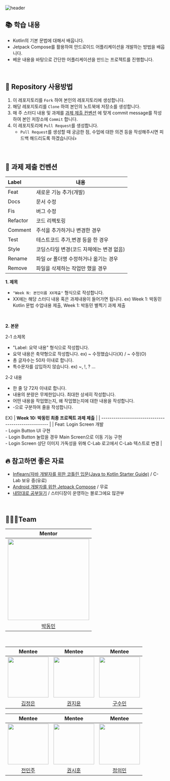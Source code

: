 ![header](https://capsule-render.vercel.app/api?type=waving&color=gradient&animation=fadeIn&height=230&text=23-2%20Android%20Study&desc=C-Lab&fontSize=60&fontAlign=50&fontAlignY=33&descSize=20&descAlign=50&descAlignY=55)

## 📚 학습 내용
- Kotlin의 기본 문법에 대해서 배웁니다.
- Jetpack Compose를 활용하여 안드로이드 어플리케이션을 개발하는 방법을 배웁니다.
- 베운 내용을 바탕으로 간단한 어플리케이션을 만드는 프로젝트를 진행합니다.
<br>


## 🎯 Repository 사용방법
1. 이 레포지토리를 `Fork` 하여 본인의 레포지토리에 생성합니다.
2. 해당 레포지토리를 `Clone` 하여 본인의 노트북에 저장소를 생성합니다.
3. 매 주 스터디 내용 및 과제를 [과제 제출 컨벤션](#📝-과제-제출-컨벤션) 에 맞게 commit message를 작성하여 본인 저장소에 `Commit` 합니다.
4. 이 레포지토리에 `Pull Request`를 생성합니다.
   - `Pull Request`를 생성할 때 궁금한 점, 수업에 대한 의견 등을 작성해주시면 피드백 해드리도록 하겠습니다👍
<br>


## 📝 과제 제출 컨벤션
| Label             | 내용                                                                         |
| :----------------- | --------------------------------------------------------------------------- |
| Feat              |  새로운 기능 추가(개발)                                                          |
| Docs              |  문서 수정                                                                    |
| Fis               |  버그 수정                                                                    |
| Refactor          |  코드 리펙토링                                                                 |
| Comment           |  주석을 추가하거나 변경한 경우                                                      |
| Test              |  테스트코드 추가,변경 등을 한 경우                                                  |
| Style             |  코딩스타일 변경(코드 자체에는 변경 없음)                                             |
| Rename            |  파일 or 폴더명 수정하거나 옮기는 경우                                             |
| Remove            | 파일을 삭제하는 작업만 했을 경우                                                    |  

**1. 제목**
- `"Week N: 본인이름 XX제출"` 형식으로 작성합니다.
- XX에는 해당 스터디 내용 혹은 과제내용이 들어가면 됩니다. ex) Week 1: 박동민 Kotlin 문법 수업내용 제출, Week 1: 박동민 별찍기 과제 제출    
<br>

**2. 본문**  

2-1 소제목
- "Label: 요약 내용" 형식으로 작성합니다.
- 요약 내용은 축약형으로 작성합니다. ex) ~ 수정했습니다(X) / ~ 수정(O)
- 총 글자수는 50자 이내로 합니다.
- 특수문자를 삽입하지 않습니다. ex) ~, !, ? ...  

2-2 내용  
- 한 줄 당 72자 이내로 합니다.
- 내용의 분량은 무제한입니다. 최대한 상세히 작성합니다.
- 어떤 내용을 작업했는지, 왜 작업했는지에 대한 내용을 작성합니다.
- -으로 구분하여 줄을 작성합니다.

EX)
| **Week 10: 박동민 최종 프로젝트 과제 제출**         |
| ---------------------------------------------------- |
| Feat: Login Screen 개발<br>- Login Button UI 구현 <br> - Login Button 눌렀을 경우 Main Screen으로 이동 기능 구현 <br>- Login Screen 상단 이미지 가독성을 위해 C-Lab 로고에서 C-Lab 텍스트로 변경 |
<br>


## 🔥 참고하면 좋은 자료
- [Inflearn/자바 개발자를 위한 코틀린 입문(Java to Kotlin Starter Guide)](https://www.inflearn.com/course/java-to-kotlin) / C-Lab 보유 중(유료)
- [Android 개발자를 위한 Jetpack Compose](https://developer.android.com/courses/jetpack-compose/course?hl=ko) / 무료
- [내맘대로 공부일기](https://naemamdaelo.tistory.com/) / 스터디장이 운영하는 블로그에요 많관부
<br>


## 🧑🏻‍💻Team
|**Mentor**|
|:---------:|
|<img src="https://avatars.githubusercontent.com/u/52882799?s=70&v=4" width="256" />|
|[박동민](https://github.com/chattymin)|  
<br>

|Mentee|Mentee|Mentee|
|:---------:|:---------:|:---------:|
|<img src="https://github.com/KGU-C-Lab/C-Lab_23-2_AndroidStudy/assets/52882799/7a6bf4a6-81f2-4a01-999b-15c7f8d2c757" width="128" /> | <img src="https://github.com/KGU-C-Lab/C-Lab_23-2_AndroidStudy/assets/52882799/c8c878cf-9a11-4dfe-a820-b26e99d539cc" width="128" /> | <img src="https://github.com/KGU-C-Lab/C-Lab_23-2_AndroidStudy/assets/52882799/bda6c642-5750-4661-8b13-1996912edb6f" width="128" />|
|[김정은](https://github.com/Jeong-Ag) | [권지윤](https://github.com/jiyoxn) | [구수민](https://github.com/tn-als)|   

|Mentee|Mentee|Mentee|
|:---------:|:---------:|:---------:|
|<img src="https://github.com/KGU-C-Lab/C-Lab_23-2_AndroidStudy/assets/52882799/5edcd779-8bb4-4de5-9e13-a503245a30c1" width="128" /> | <img src="https://github.com/KGU-C-Lab/C-Lab_23-2_AndroidStudy/assets/52882799/69657e0d-8d5a-4916-af40-6b7a8c2e1960" width="128" /> | <img src="https://github.com/KGU-C-Lab/C-Lab_23-2_AndroidStudy/assets/52882799/4a026b7a-e61f-42c9-a995-dd6ec98320a9" width="128" />|
|[전민주](https://github.com/mingmingmon) | [권시훈](https://github.com/kanai1) | [정의민](https://github.com/Mariojung123)|

